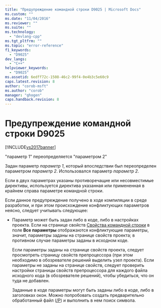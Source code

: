```yaml
---
title: "Предупреждение командной строки D9025 | Microsoft Docs"
ms.custom: ""
ms.date: "11/04/2016"
ms.reviewer: ""
ms.suite: ""
ms.technology: 
  - "devlang-cpp"
ms.tgt_pltfrm: ""
ms.topic: "error-reference"
f1_keywords: 
  - "D9025"
dev_langs: 
  - "C++"
helpviewer_keywords: 
  - "D9025"
ms.assetid: 6edff72c-1508-46c2-99f4-0e4b3c5e60c9
caps.latest.revision: 8
author: "corob-msft"
ms.author: "corob"
manager: "ghogen"
caps.handback.revision: 8
---
```

# Предупреждение командной строки D9025
[!INCLUDE[vs2017banner](../../assembler/inline/includes/vs2017banner.md)]

"параметр 1" переопределяется "параметром 2"  
  
 Задан параметр *параметр 1*, который впоследствии был переопределен параметром *параметр 2*.  Использовался параметр *параметр 2*.  
  
 Если в двух параметрах указаны противоречащие или несовместимые директивы, используется директива указанная или примененная в крайнем справа параметре командной строки.  
  
 Если данное предупреждение получено в ходе компиляции в среде разработки, и при этом происхождение конфликтующих параметров неясно, следует учитывать следующее:  
  
-   Параметр может быть задан либо в коде, либо в настройках проекта.  Если на странице свойств [Свойства командной строки](../../ide/command-line-property-pages.md) в поле **Все параметры** отображаются конфликтующие параметры, значит, параметры заданы на странице свойств проекта; в противном случае параметры заданы в исходном коде.  
  
     Если параметры заданы на странице свойств проекта, следует просмотреть страницу свойств препроцессора \(при этом необходимо в обозревателе решений выделить узел проекта\).  Если параметры не заданы на странице свойств, следует проверить настройки страницы свойств препроцессора для каждого файла исходного кода \(в обозревателе решений\), чтобы убедиться, что он туда не добавлен.  
  
     Заданные в коде параметры могут быть заданы либо в коде, либо в заголовках окон.  Можно попробовать создать предварительно обработанный файл \([\/P](../../build/reference/p-preprocess-to-a-file.md)\) и выполнить в нем поиск символа.